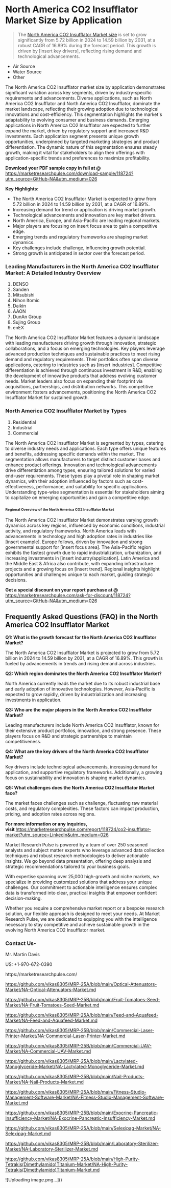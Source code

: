 <h1>North America CO2 Insufflator Market&nbsp;Size by Application</h1><blockquote><p>The <a href="https://marketresearchpulse.com/download-sample/118724?utm_source=GitHub-NA&amp;utm_medium=026">North America CO2 Insufflator Market size</a> is set to grow significantly from 5.72 billion in 2024 to 14.59 billion by 2031, at a robust CAGR of 16.89% during the forecast period. This growth is driven by [insert key drivers], reflecting rising demand and technological advancements.</p></blockquote><ul><li>Air Source<li> Water Source<li> Other</li></ul><p>The North America CO2 Insufflator market size by application demonstrates significant variation across key segments, driven by industry-specific requirements and advancements. Diverse applications, such as North America CO2 Insufflator and North America CO2 Insufflator, dominate the market landscape, reflecting their growing adoption due to technological innovations and cost-efficiency. This segmentation highlights the market's adaptability to evolving consumer and business demands. Emerging applications in North America CO2 Insufflator are expected to further expand the market, driven by regulatory support and increased R&D investments. Each application segment presents unique growth opportunities, underpinned by targeted marketing strategies and product differentiation. The dynamic nature of this segmentation ensures steady growth, making it vital for stakeholders to align their offerings with application-specific trends and preferences to maximize profitability.</p><p><strong>Download your PDF sample copy in full at @ </strong><a href="https://marketresearchpulse.com/download-sample/118724?utm_source=GitHub-NA&amp;utm_medium=026">https://marketresearchpulse.com/download-sample/118724?utm_source=GitHub-NA&amp;utm_medium=026</a></p><p><strong>Key Highlights: </strong></p><ul><li>The North America CO2 Insufflator Market is expected to grow from 5.72 billion in 2024 to 14.59 billion by 2031, at a CAGR of 16.89%.</li><li>Increasing demand for trend or application is driving market growth.</li><li>Technological advancements and innovation are key market drivers.</li><li>North America, Europe, and Asia-Pacific are leading regional markets.</li><li>Major players are focusing on insert focus area to gain a competitive edge.</li><li>Emerging trends and regulatory frameworks are shaping market dynamics.</li><li>Key challenges include challenge, influencing growth potential.</li><li>Strong growth is anticipated in sector over the forecast period.</li></ul><h3>Leading Manufacturers in the North America CO2 Insufflator Market: A Detailed Industry Overview</h3><ol><li>DENSO</li><li>Sanden</li><li>Mitsubishi</li><li>Nihon Itomic</li><li>Daikin</li><li>AAON</li><li>DunAn Group</li><li>Sujing Group</li><li>enEX</li></ol><div class="flex max-w-full flex-col flex-grow"><div class="min-h-8 text-message flex w-full flex-col items-end gap-2 whitespace-normal break-words [.text-message+&amp;]:mt-5" dir="auto" data-message-author-role="assistant" data-message-id="fd8432e4-4910-450d-b182-61b7bfb0a01f" data-message-model-slug="gpt-4o"><div class="flex w-full flex-col gap-1 empty:hidden first:pt-[3px]"><div class="markdown prose w-full break-words dark:prose-invert light"><p>The North America CO2 Insufflator Market features a dynamic landscape with leading manufacturers driving growth through innovation, strategic collaborations, and a focus on emerging technologies. Key players leverage advanced production techniques and sustainable practices to meet rising demand and regulatory requirements. Their portfolios often span diverse applications, catering to industries such as [insert industries]. Competitive differentiation is achieved through continuous investment in R&amp;D, enabling the development of innovative products that address evolving customer needs. Market leaders also focus on expanding their footprint via acquisitions, partnerships, and distribution networks. This competitive environment fosters advancements, positioning the North America CO2 Insufflator Market for sustained growth.</p></div></div></div></div><h3>North America CO2 Insufflator Market by Types</h3><ol><li>Residential<li> Industrial<li> Commercial</li></ol><div class="flex max-w-full flex-col flex-grow"><div class="min-h-8 text-message flex w-full flex-col items-end gap-2 whitespace-normal break-words [.text-message+&amp;]:mt-5" dir="auto" data-message-author-role="assistant" data-message-id="084470be-0bb7-4664-bddf-5156b4f41249" data-message-model-slug="gpt-4o-mini"><div class="flex w-full flex-col gap-1 empty:hidden first:pt-[3px]"><div class="markdown prose w-full break-words dark:prose-invert light"><p>The North America CO2 Insufflator Market is segmented by types, catering to diverse industry needs and applications. Each type offers unique features and benefits, addressing specific demands within the market. The segmentation allows manufacturers to target distinct customer bases and enhance product offerings. Innovation and technological advancements drive differentiation among types, ensuring tailored solutions for varied end-user requirements. These types play a pivotal role in shaping market dynamics, with their adoption influenced by factors such as cost-effectiveness, performance, and suitability for specific applications. Understanding type-wise segmentation is essential for stakeholders aiming to capitalize on emerging opportunities and gain a competitive edge.</p></div></div></div></div><h3><span style="font-size: 11px;">Regional Overview of the North America CO2 Insufflator Market</span></h3><div class="flex max-w-full flex-col flex-grow"><div class="min-h-8 text-message flex w-full flex-col items-end gap-2 whitespace-normal break-words [.text-message+&amp;]:mt-5" dir="auto" data-message-author-role="assistant" data-message-id="e9038762-ce64-4e30-91c9-9bd413514231" data-message-model-slug="gpt-4o-mini"><div class="flex w-full flex-col gap-1 empty:hidden first:pt-[3px]"><div class="markdown prose w-full break-words dark:prose-invert light"><p>The North America CO2 Insufflator Market demonstrates varying growth dynamics across key regions, influenced by economic conditions, industrial activity, and regulatory frameworks. North America leads with advancements in technology and high adoption rates in industries like [insert example]. Europe follows, driven by innovation and strong governmental support for [insert focus area]. The Asia-Pacific region exhibits the fastest growth due to rapid industrialization, urbanization, and increasing investments in [insert industry/application]. Latin America and the Middle East &amp; Africa also contribute, with expanding infrastructure projects and a growing focus on [insert trend]. Regional insights highlight opportunities and challenges unique to each market, guiding strategic decisions.</p></div></div></div></div><p><strong>Get a special discount on your report purchase at @ </strong><a href="https://marketresearchpulse.com/ask-for-discount/118724?utm_source=GitHub-NA&amp;utm_medium=026">https://marketresearchpulse.com/ask-for-discount/118724?utm_source=GitHub-NA&amp;utm_medium=026</a></p><h2>Frequently Asked Questions (FAQ) in the North America CO2 Insufflator Market</h2><p><strong>Q1: What is the growth forecast for the North America CO2 Insufflator Market?</strong></p><p>The North America CO2 Insufflator Market is projected to grow from 5.72 billion in 2024 to 14.59 billion by 2031, at a CAGR of 16.89%. This growth is fueled by advancements in trends and rising demand across industries.</p><p><strong>Q2: Which region dominates the North America CO2 Insufflator Market?</strong></p><p>North America currently leads the market due to its robust industrial base and early adoption of innovative technologies. However, Asia-Pacific is expected to grow rapidly, driven by industrialization and increasing investments in application.</p><p><strong>Q3: Who are the major players in the North America CO2 Insufflator Market?</strong></p><p>Leading manufacturers include North America CO2 Insufflator, known for their extensive product portfolios, innovation, and strong presence. These players focus on R&amp;D and strategic partnerships to maintain competitiveness.</p><p><strong>Q4: What are the key drivers of the North America CO2 Insufflator Market?</strong></p><p>Key drivers include technological advancements, increasing demand for application, and supportive regulatory frameworks. Additionally, a growing focus on sustainability and innovation is shaping market dynamics.</p><p><strong>Q5: What challenges does the North America CO2 Insufflator Market face?</strong></p><p>The market faces challenges such as challenge, fluctuating raw material costs, and regulatory complexities. These factors can impact production, pricing, and adoption rates across regions.</p><p><strong>For more information or any inquiries, visit&nbsp;</strong><a href="https://marketresearchpulse.com/report/118724/co2-insufflator-market?utm_source=Linkedin&utm_medium=026">https://marketresearchpulse.com/report/118724/co2-insufflator-market?utm_source=Linkedin&utm_medium=026</a></p><p>Market Research Pulse is powered by a team of over 250 seasoned analysts and subject matter experts who leverage advanced data collection techniques and robust research methodologies to deliver actionable insights. We go beyond data presentation, offering deep analysis and strategic recommendations tailored to your business goals.</p><p>With expertise spanning over 25,000 high-growth and niche markets, we specialize in providing customized solutions that address your unique challenges. Our commitment to actionable intelligence ensures complex data is transformed into clear, practical insights that empower confident decision-making.</p><p>Whether you require a comprehensive market report or a bespoke research solution, our flexible approach is designed to meet your needs. At Market Research Pulse, we are dedicated to equipping you with the intelligence necessary to stay competitive and achieve sustainable growth in the evolving North America CO2 Insufflator market.</p><h3><strong>Contact Us-</strong></h3><p>Mr. Martin Davis</p><p>US: +1-970-672-0390</p><p>https://marketresearchpulse.com/</p><p><a href="https://github.com/vikas8305/MRP-25A/blob/main/Optical-Attenuators-Market/NA-Optical-Attenuators-Market.md">https://github.com/vikas8305/MRP-25A/blob/main/Optical-Attenuators-Market/NA-Optical-Attenuators-Market.md</a></p><p><a href="https://github.com/vikas8305/MRP-25B/blob/main/Fruit-Tomatoes-Seed-Market/NA-Fruit-Tomatoes-Seed-Market.md">https://github.com/vikas8305/MRP-25B/blob/main/Fruit-Tomatoes-Seed-Market/NA-Fruit-Tomatoes-Seed-Market.md</a></p><p><a href="https://github.com/vikas8305/MRP-25A/blob/main/Feed-and-Aquafeed-Market/NA-Feed-and-Aquafeed-Market.md">https://github.com/vikas8305/MRP-25A/blob/main/Feed-and-Aquafeed-Market/NA-Feed-and-Aquafeed-Market.md</a></p><p><a href="https://github.com/vikas8305/MRP-25B/blob/main/Commercial-Laser-Printer-Market/NA-Commercial-Laser-Printer-Market.md">https://github.com/vikas8305/MRP-25B/blob/main/Commercial-Laser-Printer-Market/NA-Commercial-Laser-Printer-Market.md</a></p><p><a href="https://github.com/vikas8305/MRP-25B/blob/main/Commercial-UAV-Market/NA-Commercial-UAV-Market.md">https://github.com/vikas8305/MRP-25B/blob/main/Commercial-UAV-Market/NA-Commercial-UAV-Market.md</a></p><p><a href="https://github.com/vikas8305/MRP-25A/blob/main/Lactylated-Monoglyceride-Market/NA-Lactylated-Monoglyceride-Market.md">https://github.com/vikas8305/MRP-25A/blob/main/Lactylated-Monoglyceride-Market/NA-Lactylated-Monoglyceride-Market.md</a></p><p><a href="https://github.com/vikas8305/MRP-25B/blob/main/Nail-Products-Market/NA-Nail-Products-Market.md">https://github.com/vikas8305/MRP-25B/blob/main/Nail-Products-Market/NA-Nail-Products-Market.md</a></p><p><a href="https://github.com/vikas8305/MRP-25A/blob/main/Fitness-Studio-Management-Software-Market/NA-Fitness-Studio-Management-Software-Market.md">https://github.com/vikas8305/MRP-25A/blob/main/Fitness-Studio-Management-Software-Market/NA-Fitness-Studio-Management-Software-Market.md</a></p><p><a href="https://github.com/vikas8305/MRP-25B/blob/main/Exocrine-Pancreatic-Insufficiency-Market/NA-Exocrine-Pancreatic-Insufficiency-Market.md">https://github.com/vikas8305/MRP-25B/blob/main/Exocrine-Pancreatic-Insufficiency-Market/NA-Exocrine-Pancreatic-Insufficiency-Market.md</a></p><p><a href="https://github.com/vikas8305/MRP-25A/blob/main/Selexipag-Market/NA-Selexipag-Market.md">https://github.com/vikas8305/MRP-25A/blob/main/Selexipag-Market/NA-Selexipag-Market.md</a></p><p><a href="https://github.com/vikas8305/MRP-25B/blob/main/Laboratory-Sterilizer-Market/NA-Laboratory-Sterilizer-Market.md">https://github.com/vikas8305/MRP-25B/blob/main/Laboratory-Sterilizer-Market/NA-Laboratory-Sterilizer-Market.md</a></p><p><a href="https://github.com/vikas8305/MRP-25A/blob/main/High-Purity-Tetrakis(Dimethylamido)Titanium-Market/NA-High-Purity-Tetrakis(Dimethylamido)Titanium-Market.md">https://github.com/vikas8305/MRP-25A/blob/main/High-Purity-Tetrakis(Dimethylamido)Titanium-Market/NA-High-Purity-Tetrakis(Dimethylamido)Titanium-Market.md</a></p>
![Uploading image.png…]()
